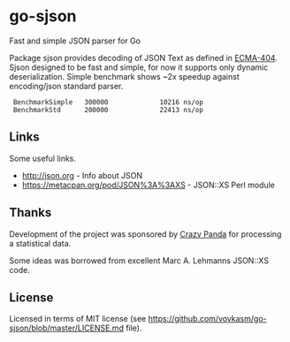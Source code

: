 # go-sjson
Fast and simple JSON parser for Go

Package sjson provides decoding of JSON Text as defined in [ECMA-404](http://www.ecma-international.org/publications/files/ECMA-ST/ECMA-404.pdf).
Sjson designed to be fast and simple, for now it supports only dynamic deserialization.
Simple benchmark shows ~2x speedup against encoding/json standard parser.

```
 BenchmarkSimple   300000             10216 ns/op
 BenchmarkStd      200000             22413 ns/op
```

## Links

Some useful links.
* http://json.org - Info about JSON
* https://metacpan.org/pod/JSON%3A%3AXS - JSON::XS Perl module

## Thanks

Development of the project was sponsored by [Crazy Panda](http://cpdecision.com)
for processing a statistical data.

Some ideas was borrowed from excellent Marc A. Lehmanns JSON::XS code.

## License
Licensed in terms of MIT license (see https://github.com/vovkasm/go-sjson/blob/master/LICENSE.md file).
